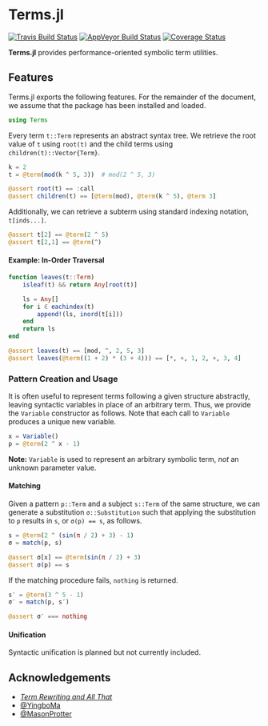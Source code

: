 # Terms.jl

[![Travis Build Status](https://travis-ci.com/HarrisonGrodin/Terms.jl.svg?branch=master)](https://travis-ci.com/HarrisonGrodin/Terms.jl)
[![AppVeyor Build Status](https://ci.appveyor.com/api/projects/status/rtaksxe4wu0j6xqv/branch/master?svg=true)](https://ci.appveyor.com/project/HarrisonGrodin/terms-jl/branch/master)
[![Coverage Status](https://coveralls.io/repos/github/HarrisonGrodin/Terms.jl/badge.svg?branch=master)](https://coveralls.io/github/HarrisonGrodin/Terms.jl?branch=master)

**Terms.jl** provides performance-oriented symbolic term utilities.


## Features

Terms.jl exports the following features. For the remainder of the document, we assume that the package has been installed and loaded.

```julia
using Terms
```

Every term `t::Term` represents an abstract syntax tree. We retrieve the root value of `t` using `root(t)` and the child terms using `children(t)::Vector{Term}`.

```julia
k = 2
t = @term(mod(k ^ 5, 3))  # mod(2 ^ 5, 3)

@assert root(t) == :call
@assert children(t) == [@term(mod), @term(k ^ 5), @term 3]
```

Additionally, we can retrieve a subterm using standard indexing notation, `t[inds...]`.

```julia
@assert t[2] == @term(2 ^ 5)
@assert t[2,1] == @term(^)
```

#### Example: In-Order Traversal

```julia
function leaves(t::Term)
    isleaf(t) && return Any[root(t)]

    ls = Any[]
    for i ∈ eachindex(t)
        append!(ls, inord(t[i]))
    end
    return ls
end

@assert leaves(t) == [mod, ^, 2, 5, 3]
@assert leaves(@term((1 + 2) * (3 + 4))) == [*, +, 1, 2, +, 3, 4]
```


### Pattern Creation and Usage

It is often useful to represent terms following a given structure abstractly, leaving syntactic variables in place of an arbitrary term. Thus, we provide the `Variable` constructor as follows. Note that each call to `Variable` produces a unique new variable.

```julia
x = Variable()
p = @term(2 ^ x - 1)
```

**Note:** `Variable` is used to represent an arbitrary symbolic term, *not* an unknown parameter value.

#### Matching

Given a pattern `p::Term` and a subject `s::Term` of the same structure, we can generate a substitution `σ::Substitution` such that applying the substitution to `p` results in `s`, or `σ(p) == s`, as follows.

```julia
s = @term(2 ^ (sin(π / 2) + 3) - 1)
σ = match(p, s)

@assert σ[x] == @term(sin(π / 2) + 3)
@assert σ(p) == s
```

If the matching procedure fails, `nothing` is returned.

```julia
s′ = @term(3 ^ 5 - 1)
σ′ = match(p, s′)

@assert σ′ === nothing
```

#### Unification

Syntactic unification is planned but not currently included.


## Acknowledgements
- [*Term Rewriting and All That*](https://www21.in.tum.de/~nipkow/TRaAT/)
- [@YingboMa](https://github.com/YingboMa)
- [@MasonProtter](https://github.com/MasonProtter)
